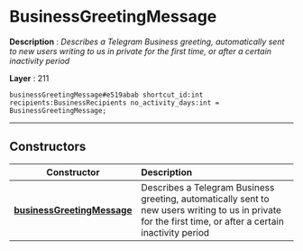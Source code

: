 # BusinessGreetingMessage

**Description** : *Describes a Telegram Business greeting, automatically sent to new users writing to us in private for the first time, or after a certain inactivity period*

**Layer** : 211

```tl
businessGreetingMessage#e519abab shortcut_id:int recipients:BusinessRecipients no_activity_days:int = BusinessGreetingMessage;
```

---

## Constructors

| Constructor | Description |
| :---: | :--- |
| [**businessGreetingMessage**](constructor/businessGreetingMessage) | Describes a Telegram Business greeting, automatically sent to new users writing to us in private for the first time, or after a certain inactivity period |